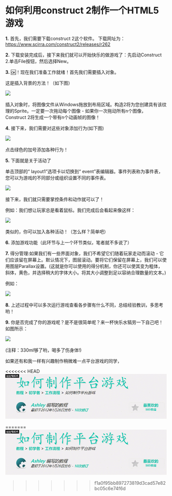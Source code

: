 # 如何利用construct 2制作一个HTML5游戏

**1.** 首先，我们需要下载construct 2这个软件。
下载网址为：https://www.scirra.com/construct2/releases/r262

**2.** 下载安装完成后，接下来我们就可以开始快乐的做游戏了：先启动Construct 2.单击File按钮，然后选择New。

**3.** 🆗！现在我们准备工作就绪！首先我们需要插入对象。

这是插入背景的方法！（如下图）

![](https://www.scirra.com/images/articles/insertobject.png)

插入对象时，将图像文件从Windows拖放到布局区域。构造2将为您创建具有该纹理的Sprite。一定要一次拖动每个图像 - 如果你一次拖动所有n个图像，Construct 2将生成一个带有n个动画帧的图像！

**4.** 接下来，我们需要对这些对象添加行为(如下图)


![](https://www.scirra.com/images/articles/openbehaviors.png)

点击绿色的加号添加各种行为！

**5.** 下面就是关于活动了

单击顶部的“ layout1”选项卡以切换到“ event”表编辑器。事件列表称为事件表，您可以为游戏的不同部分或组织设置不同的事件表。

![](https://www.scirra.com/images/articles/eventsheettab.png)

接下来，我们就只需要掌控条件和动作就可以了！

例如：我们想让玩家总是看着鼠标。我们完成后会看起来像这样：

![](https://www.scirra.com/images/articles/alwayslookatmouse.png)

类似的，你可以加入各种活动！（怎么样？简单吧）

**6.** 添加游戏功能（此环节与上一个环节类似，笔者就不多说了）

**7.** 得分管理:如果我们有一些界面对象，我们不希望它们随着玩家走动而滚动 - 它们应该留在屏幕上。默认情况下，图层滚动。要将它们保留在屏幕上，我们可以使用图层Parallax设置。(这就是你可以使用的得分机制，你还可以使其变为粗体，斜体，黄色，并选择稍大的字体大小。将其大小调整到足以容纳合理数量的文本。)

例如：

![](https://www.scirra.com/images/articles/textinlayout.png)

**8.** 上述过程中可以多次运行游戏查看各步骤有什么不同，总结经验教训，多思考哟！

**9.** 你是否完成了你的游戏呢？是不是很简单呢？来一杯快乐水犒劳一下自己吧！如图所示：

![](https://ss0.bdstatic.com/94oJfD_bAAcT8t7mm9GUKT-xh_/timg?image&quality=100&size=b4000_4000&sec=1539179137&di=b3b198947cdb768ba896b5542d4f3dda&src=http://img.go007.com/2017/07/15/3cd2ce68bd8c7118_0.jpg)

(注释：330ml够了哟，喝多了伤身体!)

如果还有和我一样有兴趣制作稍微难一点平台游戏的同学，

<<<<<<< HEAD
![](\images\更有兴趣的同学.gif)

=======
![](images//更有兴趣的同学.gif)
>>>>>>> f1a0f95bb897273819d3cad57e82bc05c6e74f6d
